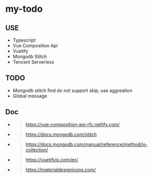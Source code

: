 # my-todo

## USE

- Typescript
- Vue Composition Api
- Vuetify
- Mongodb Stitch
- Tencent Serverless

## TODO

- Mongodb stitch find do not support skip, use aggreation
- Global message

## Doc

- > https://vue-composition-api-rfc.netlify.com/
- > https://docs.mongodb.com/stitch
- > https://docs.mongodb.com/manual/reference/method/js-collection/
- > https://vuetifyjs.com/en/
- > https://materialdesignicons.com/
